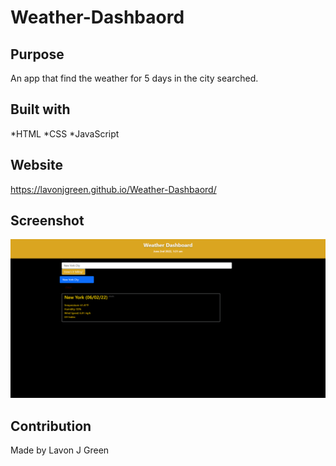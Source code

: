 # Weather-Dashbaord

## Purpose
An app that find the weather for 5 days in the city searched.

## Built with
*HTML
*CSS
*JavaScript

## Website
https://lavonjgreen.github.io/Weather-Dashbaord/

## Screenshot
![Alt text](screencapture-lavonjgreen-github-io-Weather-Dashbaord-2022-06-02-01_21_26.png)


## Contribution 
Made by Lavon J Green
